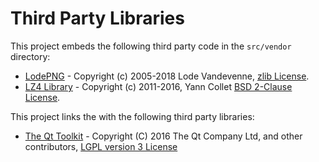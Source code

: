Third Party Libraries
=====================

This project embeds the following third party code in the `src/vendor`
directory:

 * [LodePNG](http://lodev.org/lodepng/) -
   Copyright (c) 2005-2018 Lode Vandevenne,
   [zlib License](https://opensource.org/licenses/Zlib]).
 * [LZ4 Library](https://lz4.github.io/lz4/) -
   Copyright (c) 2011-2016, Yann Collet
   [BSD 2-Clause License](https://github.com/lz4/lz4/blob/master/lib/LICENSE).


This project links the with the following third party libraries:

 * [The Qt Toolkit](https://www.qt.io/) -
   Copyright (C) 2016 The Qt Company Ltd, and other contributors,
   [LGPL version 3 License](https://doc.qt.io/qt-5/lgpl.html)

